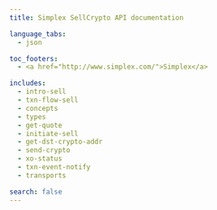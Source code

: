 ```yaml
---
title: Simplex SellCrypto API documentation

language_tabs:
  - json

toc_footers:
  - <a href="http://www.simplex.com/">Simplex</a>

includes:
  - intro-sell
  - txn-flow-sell
  - concepts
  - types
  - get-quote
  - initiate-sell
  - get-dst-crypto-addr
  - send-crypto
  - xo-status
  - txn-event-notify
  - transports

search: false
---
```

